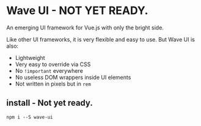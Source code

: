 # Wave UI - NOT YET READY.

An emerging UI framework for Vue.js with only the bright side.

Like other UI frameworks, it is very flexible and easy to use. But Wave UI is also:

- Lightweight
- Very easy to override via CSS
- No `!important` everywhere
- No useless DOM wrappers inside UI elements
- Not written in pixels but in `rem`


## install - Not yet ready.
    npm i --S wave-ui